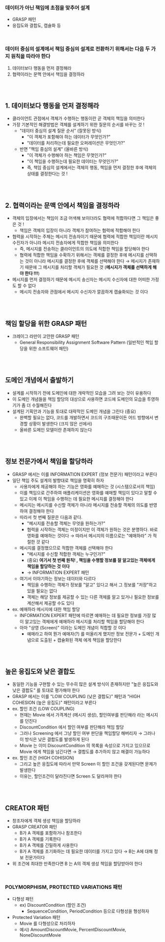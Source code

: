 ### 데이터가 아닌 책임에 초점을 맞추어 설계

- GRASP 패턴
- 응집도와 결합도, 캡슐화 등

</br>

### 데이터 중심의 설계에서 책임 중심의 설계로 전환하기 위해서는 다음 두 가지 원칙을 따라야 한다

1. 데이터보다 행동을 먼저 결정해라
2. 협력이라는 문맥 안에서 책임을 결정하라

</br>
</br>

## 1. 데이터보다 행동을 먼저 결정해라

- 클라이언트 관점에서 객체가 수행하는 행동이란 곧 객체의 책임을 의미한다
- 가장 기본적인 해결방법은 객체를 설계하기 위한 질문의 순서를 바꾸는 것 !
  - "데이터 중심의 설계 질문 순서" (잘못된 방식)
    - "이 객체가 포함해야 하는 데이터가 무엇인가?"
    - "데이터를 처리하는데 필요한 오퍼레이션은 무엇인가?"
  - 반면 "책임 중심의 설계" (올바른 방식)
    - "이 객체가 수행해야 하는 책임은 무멋인가?"
    - "이 책임을 수행하는데 필요한 데이터는 무엇인가?"
    - 즉, 책임 중심의 설계에서는 객체의 행동, 책임을 먼저 결정한 후에 객체의 상태를 결정한다는 것 !

</br>
</br>

## 2. 협력이라는 문맥 안에서 책임을 결정하라

- 객체의 입장에서는 책임이 조금 어색해 보이더라도 협력에 적합하다면 그 책임은 좋은 것 !
  - 책임은 객체의 입장이 아니라 객체가 참여하는 협력에 적합해야 한다
- 협력을 시작하는 주체는 메시지 전송자이기 때문에 협력에 적합한 책임이란 메시지 수진자가 아니라 메시지 전송자에게 적합한 책임을 의미한다
  - 즉, 메시지를 전송하는 클라이언트의 의도에 적합한 책임을 할당해야 한다
  - 협력에 적합한 책임을 수확하기 위해서는 객체를 결정한 후에 메시지를 선택하는 것이 아니라 메시지를 결정한 후에 객체를 선택해야 한다 → 메시지가 존재하기 때문에 그 메시지를 처리할 객체가 필요한 것 (**메시지가 객체를 선택하게 해야 한다 !!!**)
- 메시지를 먼저 결정하기 때문에 메시지 송신자는 메시지 수신자에 대한 어떠한 가정도 할 수 없다
  - 메시지 전송자와 관점에서 메시지 수신자가 깔끔하게 캡슐화되는 것 이다

</br>
</br>

## 책임 할당을 위한 GRASP 패턴

- 크레이그 라만이 고안한 GRASP 패턴
  - General Responsibility Assignment Software Pattern (일반적인 책임 할당을 위한 소프트웨어 패턴)

</br>
</br>

## 도메인 개념에서 출발하기

- 설계를 시작하기 전에 도메인에 대한 개략적인 모습을 그려 보는 것이 유용하다
- 이 도메인 개념들을 책임 할당의 대상으로 사용하면 코드에 도메인의 모습을 투영하기가 좀 더 수월해진다
- 설계된 기획안과 기능을 토대로 대략적인 도메인 개념을 그린다 (중요)
  - 완벽할 필요는 없다, 코드를 개발하면서 코드의 구조때문이든 어드 방향에서 변경할 상황이 발생한다 (크지 않은 선에서)
  - 올바른 도메인 모델이란 존재하지 않는다

</br>
</br>

## 정보 전문가에서 책임을 할당하라

- GRASP 에서는 이를 INFORMATION EXPERT (정보 전문가) 패턴이라고 부른다
- 일단 책임 주도 설계의 발향대로 책임을 명확히 하자
  - 사용자에게 제공해야 하는 기능은 영화를 예매하는 것 (시스템으로서의 책임)
  - 이를 책임으로 간주하여 애플리케이션은 영화를 예매할 책임이 있다고 말할 수 있고 이제 이 책임을 수행하는 데 필요한 메시지를 결정해야 한다
  - 메시지는 메시지를 수신할 객체가 아니라 메시지를 전송할 객체의 의도를 반영하여 결정해야 한다
  - 따라서 첫 번째 질문은 다음과 같다.
    - "메시지를 전송할 객체는 무엇을 원하는가?"
    - 협력을 시작하는 객체는 미정이지만 이 객체가 원하는 것은 분명하다. 바로 영화를 예매하는 것이다 → 따라서 메시지의 이름으로는 "예매하라" 가 적절한 것 같다
  - 메시지를 결정했으므로 적합한 객체를 선택해야 한다
    - "메시지를 수신할 적합한 객체는 누구인가?"
    - (중요) **여기서 첫 번째 원칙! , 책임을 수행할 정보를 잘 알고있는 객체에게 책임을 할당하는 것 이다**
    - → INFORMATION EXPERT 패턴
  - 여기서 이야기하는 정보는 데이터와 다르다
    - 책임을 수행하는 객체가 정보를 "알고" 있다고 해서 그 정보를 "저장"하고 있을 필요는 없다
    - 객체는 해당 정보를 제공할 수 있는 다른 객체를 알고 있거나 필요한 정보를 계산해서 제공할 수도 있다
- ex. 예매하라 메시지에 대한 책임 할당
  - INFORMATION EXPERT 패턴에 따르면 예매하는 데 필요한 정보를 가장 많이 알고있는 객체에게 예매하라 메시지를 처리할 책임을 할당해야 한다
  - 아마 "상영 (Screen)" 이라는 도메인 개념이 적합할 것 이다
    - 예매라고 하여 뭔가 예매자(?) 를 떠올리게 했지만 정보 전문가 + 도메인 개념으로 도출된 + 캡슐화된 객체 에게 책임을 할당한다

<br>
<br>

## 높은 응집도와 낮은 결합도

- 동일한 기능을 구현할 수 있는 무수히 많은 설계 방식이 존재하지만 "높은 응집도와 낮은 결합도" 를 토대로 평가해야 한다
- GRASP 에서는 이를 "LOW COUPLING (낮은 결합도)" 패턴과 "HIGH COHESION (높은 응집도)" 패턴이라고 부른다
- ex. 할인 조건 (LOW COUPLING)
  - 현재는 Movie 에서 가격계산 (메시지 생성), 할인여부를 판단해라 라는 메시지를 던진다
  - DiscountCondition 에서 할인 여부를 판단해라 책임 할당
  - 그러나 Screening 에서 그냥 할인 여부 판단을 책임할당 해버리자 → 그러나 이 방식은 낮은 결합도를 발생하게 된다
  - Movie 는 이미 DiscountCondition 의 목록을 속성으로 가지고 있으므로 Movie 에게 책임을 넘긴다면 → 결합도를 추가하지 않고 해결이 가능하다
- ex. 할인 조건 (HIGH COHISION)
  - 그리고 높은 응집도에 따라서 만약 Screen 이 할인 조건을 갖게된다면 문제가 발생한다
  - 이유는, 할인조건이 달라진다면 Screen 도 달라져야 한다

</br>
</br>

## CREATOR 패턴

- 창조자에게 객체 생성 책임을 할당하라
- GRASP CREATOR 패턴
  - B가 A 객체를 포함하거나 참조한다
  - B가 A 객체를 기록한다
  - B가 A 객체를 긴밀하게 사용한다
  - B가 A 객체를 초기화하는 데 필요한 데이터를 가지고 있다 → B는 A에 대해 정보 전문가이다
- 위 조건에 최대한 만족한다면 B 는 A의 객체 생성 책임을 할당받아야 한다

</br>

### POLYMORPHISM, PROTECTED VARIATIONS 패턴

- 다형성 패턴
  - ex) DiscountCondition (할인 조건)
    - SequenceCondition, PeriodCondition 등으로 다형성을 형성하자
- Protected Variation 패턴
  - Movie 를 다형성으로 처리하자
  - 예시) AmountDiscountMovie, PercentDiscountMovie, NoneDiscountMovie
